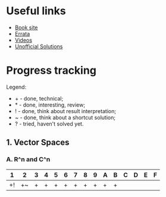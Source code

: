 # Useful links

* [Book site](http://linear.axler.net)
* [Errata](http://linear.axler.net/LADRErrata.html)
* [Videos](http://linear.axler.net/LADRvideos.html)
* [Unofficial Solutions](http://linearalgebras.com)

# Progress tracking

Legend:
* \+ - done, technical;
* \* - done, interesting, review;
* \! - done, think about result interpretation;
* \~ - done, think about a shortcut solution;
* \? - tried, haven't solved yet.

## 1. Vector Spaces

### A. R^n and C^n

  1  |  2  | 3 | 4 | 5 | 6 | 7 | 8 | 9 | A | B | C | D | E | F
-----|-----|---|---|---|---|---|---|---|---|---|---|---|---|---
 +\! | +\~ | + | + | + | + | + | + | + | + | + |
